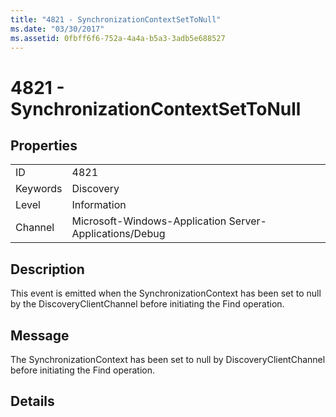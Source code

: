 ```yaml
---
title: "4821 - SynchronizationContextSetToNull"
ms.date: "03/30/2017"
ms.assetid: 0fbff6f6-752a-4a4a-b5a3-3adb5e688527
---
```

# 4821 - SynchronizationContextSetToNull

## Properties  
  
|||  
|-|-|  
|ID|4821|  
|Keywords|Discovery|  
|Level|Information|  
|Channel|Microsoft-Windows-Application Server-Applications/Debug|  
  
## Description  

 This event is emitted when the SynchronizationContext has been set to null by the DiscoveryClientChannel before initiating the Find operation.  
  
## Message  

 The SynchronizationContext has been set to null by DiscoveryClientChannel before initiating the Find operation.  
  
## Details
